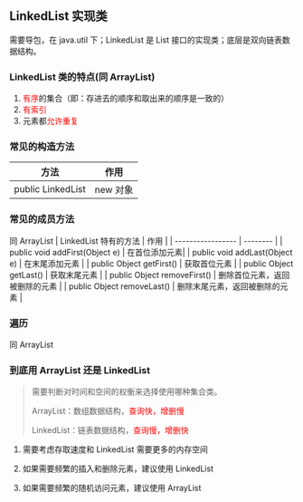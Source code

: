 ## LinkedList 实现类

需要导包，在 java.util 下；LinkedList 是 List 接口的实现类；底层是双向链表数据结构。

### LinkedList 类的特点(<RouteLink to="/admin/Java/Java常用Api/单列集合Collection/List/ArrayList实现类.md">同 ArrayList</RouteLink>)

1. <font color=red>有序</font>的集合（即：存进去的顺序和取出来的顺序是一致的）
2. <font color=red>有索引</font>
3. 元素都<font color=red>允许重复</font>

### 常见的构造方法

| 方法              | 作用     |
| ----------------- | -------- |
| public LinkedList | new 对象 |

### 常见的成员方法

<RouteLink to="/admin/Java/Java常用Api/单列集合Collection/List/ArrayList实现类.md">同 ArrayList</RouteLink>
| LinkedList 特有的方法 | 作用 |
| ----------------- | -------- |
| public void addFirst(Object e) | 在首位添加元素|
| public void addLast(Object e) | 在末尾添加元素 |
| public Object getFirst() | 获取首位元素 |
| public Object getLast() | 获取末尾元素 |
| public Object removeFirst() | 删除首位元素，返回被删除的元素 |
| public Object removeLast() | 删除末尾元素，返回被删除的元素 |

### 遍历

<RouteLink to="/admin/Java/Java常用Api/单列集合Collection/List/ArrayList实现类.md">同 ArrayList</RouteLink>

### 到底用 ArrayList 还是 LinkedList

> 需要判断对时间和空间的权衡来选择使用哪种集合类。
>
> ArrayList：<RouteLink to="/admin/Java/Java常用Api/数据结构.md">数组数据结构</RouteLink>，<font color=red>查询快，增删慢</font>
>
> LinkedList：<RouteLink to="/admin/Java/Java常用Api/数据结构.md">链表数据结构</RouteLink>，<font color=red>查询慢，增删快</font>

1. 需要考虑存取速度和 LinkedList 需要更多的内存空间

2. 如果需要频繁的插入和删除元素，建议使用 LinkedList

3. 如果需要频繁的随机访问元素，建议使用 ArrayList
